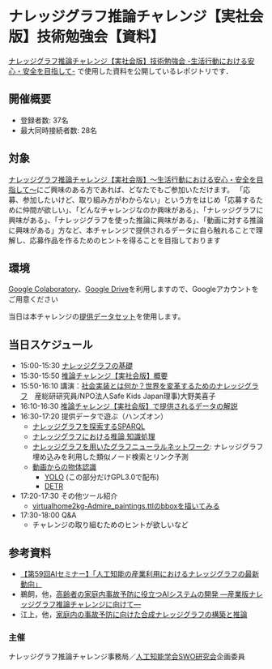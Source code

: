 # ナレッジグラフ推論チャレンジ【実社会版】技術勉強会【資料】
[ナレッジグラフ推論チャレンジ【実社会版】技術勉強会 -生活行動における安心・安全を目指して-](https://connpass.com/event/264782/)
で使用した資料を公開しているレポジトリです．  

## 開催概要
- 登録者数: 37名
- 最大同時接続者数: 28名

## 対象
[ナレッジグラフ推論チャレンジ【実社会版】〜生活行動における安心・安全を目指して〜](https://challenge.knowledge-graph.jp/2022/)にご興味のある方であれば、どなたでもご参加いただけます。
「応募、参加したいけど、取り組み方がわからない」という方をはじめ「応募するために仲間が欲しい」、「どんなチャレンジなのか興味がある」、「ナレッジグラフに興味がある」、「ナレッジグラフを使った推論に興味がある」、「動画に対する推論に興味がある」方など、本チャレンジで提供されるデータに自ら触れることで理解し、応募作品を作るためのヒントを得ることを目指しております

## 環境
[Google Colaboratory](https://colab.research.google.com/?hl=ja)、[Google Drive](https://www.google.com/intl/ja_jp/drive/)を利用しますので、Googleアカウントをご用意ください

当日は本チャレンジの[提供データセット](https://github.com/KnowledgeGraphJapan/KGRC-RDF/tree/kgrc4si)を使用します。

## 当日スケジュール
* 15:00-15:30 [ナレッジグラフの基礎](./knowledge_graph_kgrc-ws-2022.pdf)
* 15:30-15:50 [推論チャレンジ【実社会版】概要](./20221115Seminer.pdf)
* 15:50-16:10 講演：[社会実装とは何か？世界を変革するためのナレッジグラフ](Lecture20221115.pdf)　産総研研究員/NPO法人Safe Kids Japan理事)大野美喜子
* 16:10-16:30 [推論チャレンジ【実社会版】で提供されるデータの解説](./dataset_kgrc-ws-2022.pdf)
* 16:30-17:20 提供データで遊ぶ（ハンズオン）
  * [ナレッジグラフを探索するSPARQL](./sparql_kgrc-ws-2022.pdf)
  * [ナレッジグラフにおける推論,知識処理](./reasoning_kgrc-ws-2022.pdf)
  * [ナレッジグラフを用いたグラフニューラルネットワーク](https://colab.research.google.com/github/KnowledgeGraphJapan/KGRC-ws-2022/blob/main/notebooks/DGLKE.ipynb): ナレッジグラフ埋め込みを利用した類似ノード検索とリンク予測
  * [動画からの物体認識](./Object_Detection.md)
    * [YOLO](https://colab.research.google.com/github/takanori-ugai/KGRC-ws-2022-fork/blob/main/notebooks/YOLOV5.ipynb?hl=ja) (この部分だけGPL3.0で配布)
    * [DETR](https://colab.research.google.com/github/takanori-ugai/KGRC-ws-2022-fork/blob/main/notebooks/detr_hands_on.ipynb?hl=ja)
* 17:20-17:30 その他ツール紹介
    * [virtualhome2kg-Admire_paintings.ttlのbboxを描いてみる](https://github.com/s246wv/viz-kgrc-rdf-bbox-x3dom/tree/master/virtualhome2kg-Admire_paintings)
* 17:30-18:00 Q&A
  * チャレンジの取り組むためのヒントが欲しいなど
## 参考資料
* [【第59回AIセミナー】「人工知能の産業利用におけるナレッジグラフの最新動向」](https://www.airc.aist.go.jp/seminar_detail/seminar_059.html)
* 鵜飼，他，[高齢者の家庭内事故予防に役立つAIシステムの開発 —産業版ナレッジグラフ推論チャレンジに向けて—](https://doi.org/10.11517/jsaisigtwo.2022.SWO-056_15)
* 江上，他，[家庭内の事故予防に向けた合成ナレッジグラフの構築と推論](https://doi.org/10.11517/jsaisigtwo.2022.SWO-056_14)
### 主催
ナレッジグラフ推論チャレンジ事務局／[人工知能学会SWO研究会](https://www.sigswo.org/)企画委員
